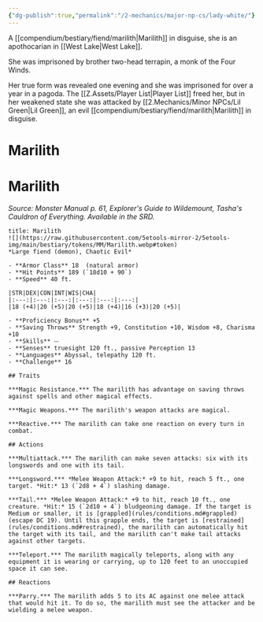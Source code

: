 ```yaml
---
{"dg-publish":true,"permalink":"/2-mechanics/major-np-cs/lady-white/"}
---
```


A [[compendium/bestiary/fiend/marilith\|Marilith]] in disguise, she is an apothocarian in [[West Lake\|West Lake]].

She was imprisoned by brother two-head terrapin, a monk of the Four Winds.

Her true form was revealed one evening and she was imprisoned for over a year in a pagoda. 
The [[Z.Assets/Player List\|Player List]] freed her, but in her weakened state she was attacked by [[2.Mechanics/Minor NPCs/Lil Green\|Lil Green]], an evil [[compendium/bestiary/fiend/marilith\|Marilith]] in disguise. 



<div class="transclusion internal-embed is-loaded"><div class="markdown-embed">

<div class="markdown-embed-title">

# Marilith

</div>



# Marilith
*Source: Monster Manual p. 61, Explorer's Guide to Wildemount, Tasha's Cauldron of Everything. Available in the SRD.*  

```ad-statblock
title: Marilith
![](https://raw.githubusercontent.com/5etools-mirror-2/5etools-img/main/bestiary/tokens/MM/Marilith.webp#token)
*Large fiend (demon), Chaotic Evil*

- **Armor Class** 18  (natural armor)
- **Hit Points** 189 (`18d10 + 90`)
- **Speed** 40 ft.

|STR|DEX|CON|INT|WIS|CHA|
|:---:|:---:|:---:|:---:|:---:|:---:|
|18 (+4)|20 (+5)|20 (+5)|18 (+4)|16 (+3)|20 (+5)|

- **Proficiency Bonus** +5
- **Saving Throws** Strength +9, Constitution +10, Wisdom +8, Charisma +10
- **Skills** ⏤
- **Senses** truesight 120 ft., passive Perception 13
- **Languages** Abyssal, telepathy 120 ft.
- **Challenge** 16

## Traits

***Magic Resistance.*** The marilith has advantage on saving throws against spells and other magical effects.

***Magic Weapons.*** The marilith's weapon attacks are magical.

***Reactive.*** The marilith can take one reaction on every turn in combat.

## Actions

***Multiattack.*** The marilith can make seven attacks: six with its longswords and one with its tail.

***Longsword.*** *Melee Weapon Attack:* +9 to hit, reach 5 ft., one target. *Hit:* 13 (`2d8 + 4`) slashing damage.

***Tail.*** *Melee Weapon Attack:* +9 to hit, reach 10 ft., one creature. *Hit:* 15 (`2d10 + 4`) bludgeoning damage. If the target is Medium or smaller, it is [grappled](rules/conditions.md#grappled) (escape DC 19). Until this grapple ends, the target is [restrained](rules/conditions.md#restrained), the marilith can automatically hit the target with its tail, and the marilith can't make tail attacks against other targets.

***Teleport.*** The marilith magically teleports, along with any equipment it is wearing or carrying, up to 120 feet to an unoccupied space it can see.

## Reactions

***Parry.*** The marilith adds 5 to its AC against one melee attack that would hit it. To do so, the marilith must see the attacker and be wielding a melee weapon.
```


</div></div>

